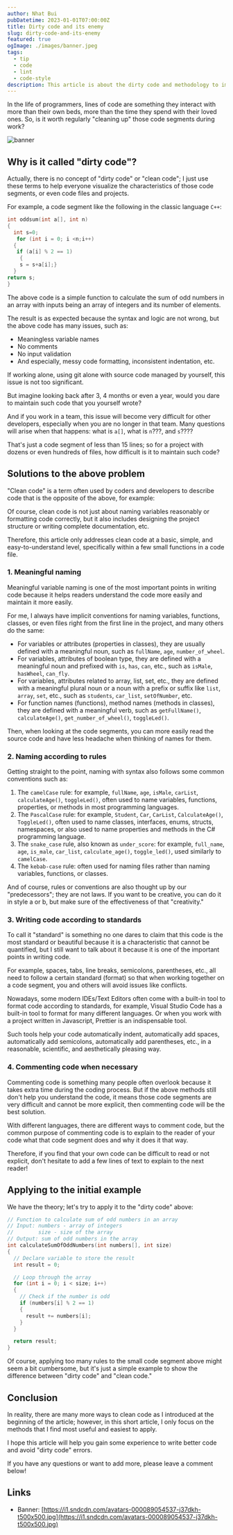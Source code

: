 ```yaml
---
author: Nhat Bui
pubDatetime: 2023-01-01T07:00:00Z
title: Dirty code and its enemy
slug: dirty-code-and-its-enemy
featured: true
ogImage: ./images/banner.jpeg
tags:
  - tip
  - code
  - lint
  - code-style
description: This article is about the dirty code and methodology to improve
---
```


In the life of programmers, lines of code are something they interact with more than their own beds, more than the time they spend with their loved ones. So, is it worth regularly "cleaning up" those code segments during work?

![banner](./images/banner.jpeg)

<!--truncate-->

## Why is it called "dirty code"?

Actually, there is no concept of "dirty code" or "clean code"; I just use these terms to help everyone visualize the characteristics of those code segments, or even code files and projects.

For example, a code segment like the following in the classic language `C++`:

```cpp
int oddsum(int a[], int n)
{
  int s=0;
   for (int i = 0; i <n;i++)
  {
   if (a[i] % 2 == 1)
    {
    s = s+a[i];}
  }
return s;
}
```

The above code is a simple function to calculate the sum of odd numbers in an array with inputs being an array of integers and its number of elements.

The result is as expected because the syntax and logic are not wrong, but the above code has many issues, such as:

- Meaningless variable names
- No comments
- No input validation
- And especially, messy code formatting, inconsistent indentation, etc.

If working alone, using git alone with source code managed by yourself, this issue is not too significant.

But imagine looking back after 3, 4 months or even a year, would you dare to maintain such code that you yourself wrote?

And if you work in a team, this issue will become very difficult for other developers, especially when you are no longer in that team.
Many questions will arise when that happens: what is `a[]`, what is `n`???, and `s`????

That's just a code segment of less than 15 lines; so for a project with dozens or even hundreds of files, how difficult is it to maintain such code?

## Solutions to the above problem

"Clean code" is a term often used by coders and developers to describe code that is the opposite of the above, for example:

Of course, clean code is not just about naming variables reasonably or formatting code correctly, but it also includes designing the project structure or writing complete documentation, etc.

Therefore, this article only addresses clean code at a basic, simple, and easy-to-understand level, specifically within a few small functions in a code file.

### 1. Meaningful naming

Meaningful variable naming is one of the most important points in writing code because it helps readers understand the code more easily and maintain it more easily.

For me, I always have implicit conventions for naming variables, functions, classes, or even files right from the first line in the project, and many others do the same:

- For variables or attributes (properties in classes), they are usually defined with a meaningful noun, such as `fullName`, `age`, `number_of_wheel`.
- For variables, attributes of boolean type, they are defined with a meaningful noun and prefixed with `is`, `has`, `can`, etc., such as `isMale`, `hasWheel`, `can_fly`.
- For variables, attributes related to array, list, set, etc., they are defined with a meaningful plural noun or a noun with a prefix or suffix like `list`, `array`, `set`, etc., such as `students`, `car_list`, `setOfNumber`, etc.
- For function names (functions), method names (methods in classes), they are defined with a meaningful verb, such as `getFullName()`, `calculateAge()`, `get_number_of_wheel()`, `toggleLed()`.

Then, when looking at the code segments, you can more easily read the source code and have less headache when thinking of names for them.

### 2. Naming according to rules

Getting straight to the point, naming with syntax also follows some common conventions such as:

1. The `camelCase` rule: for example, `fullName`, `age`, `isMale`, `carList`, `calculateAge()`, `toggleLed()`, often used to name variables, functions, properties, or methods in most programming languages.
2. The `PascalCase` rule: for example, `Student`, `Car`, `CarList`, `CalculateAge()`, `ToggleLed()`, often used to name classes, interfaces, enums, structs, namespaces, or also used to name properties and methods in the C# programming language.
3. The `snake_case` rule, also known as `under_score`: for example, `full_name`, `age`, `is_male`, `car_list`, `calculate_age()`, `toggle_led()`, used similarly to `camelCase`.
4. The `kebab-case` rule: often used for naming files rather than naming variables, functions, or classes.

And of course, rules or conventions are also thought up by our "predecessors"; they are not laws. If you want to be creative, you can do it in style a or b, but make sure of the effectiveness of that "creativity."

### 3. Writing code according to standards

To call it "standard" is something no one dares to claim that this code is the most standard or beautiful because it is a characteristic that cannot be quantified, but I still want to talk about it because it is one of the important points in writing code.

For example, spaces, tabs, line breaks, semicolons, parentheses, etc., all need to follow a certain standard (format) so that when working together on a code segment, you and others will avoid issues like conflicts.

Nowadays, some modern IDEs/Text Editors often come with a built-in tool to format code according to standards, for example, Visual Studio Code has a built-in tool to format for many different languages. Or when you work with a project written in Javascript, Prettier is an indispensable tool.

Such tools help your code automatically indent, automatically add spaces, automatically add semicolons, automatically add parentheses, etc., in a reasonable, scientific, and aesthetically pleasing way.

### 4. Commenting code when necessary

Commenting code is something many people often overlook because it takes extra time during the coding process. But if the above methods still don't help you understand the code, it means those code segments are very difficult and cannot be more explicit, then commenting code will be the best solution.

With different languages, there are different ways to comment code, but the common purpose of commenting code is to explain to the reader of your code what that code segment does and why it does it that way.

Therefore, if you find that your own code can be difficult to read or not explicit, don't hesitate to add a few lines of text to explain to the next reader!

## Applying to the initial example

We have the theory; let's try to apply it to the "dirty code" above:

```cpp
// Function to calculate sum of odd numbers in an array
// Input: numbers - array of integers
//        size - size of the array
// Output: sum of odd numbers in the array
int calculateSumOfOddNumbers(int numbers[], int size)
{
  // Declare variable to store the result
  int result = 0;

  // Loop through the array
  for (int i = 0; i < size; i++)
  {
    // Check if the number is odd
    if (numbers[i] % 2 == 1)
    {
      result += numbers[i];
    }
  }

  return result;
}
```

Of course, applying too many rules to the small code segment above might seem a bit cumbersome, but it's just a simple example to show the difference between "dirty code" and "clean code."

## Conclusion

In reality, there are many more ways to clean code as I introduced at the beginning of the article; however, in this short article, I only focus on the methods that I find most useful and easiest to apply.

I hope this article will help you gain some experience to write better code and avoid "dirty code" errors.

If you have any questions or want to add more, please leave a comment below!

## Links

- Banner: [https://i1.sndcdn.com/avatars-000089054537-j37dkh-t500x500.jpg](https://i1.sndcdn.com/avatars-000089054537-j37dkh-t500x500.jpg)
